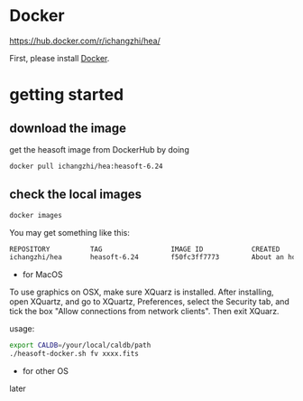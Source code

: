 # Docker
<https://hub.docker.com/r/ichangzhi/hea/>

First, please install [Docker](https://www.docker.com/products/docker-engine#/download).


# getting started
## download the image
get the heasoft image from DockerHub by doing
```bash
docker pull ichangzhi/hea:heasoft-6.24
```
## check the local images
```bash
docker images
```
You may get something like this:
```bash
REPOSITORY          TAG                 IMAGE ID            CREATED             SIZE
ichangzhi/hea       heasoft-6.24        f50fc3ff7773        About an hour ago   4.69GB
```

* for MacOS

To use graphics on OSX, make sure XQuarz is installed. After installing, 
open XQuartz, and go to XQuartz, Preferences, select the Security tab, 
and tick the box "Allow connections from network clients". Then exit XQuarz. 

usage:
```bash
export CALDB=/your/local/caldb/path
./heasoft-docker.sh fv xxxx.fits
```

* for other OS

later
